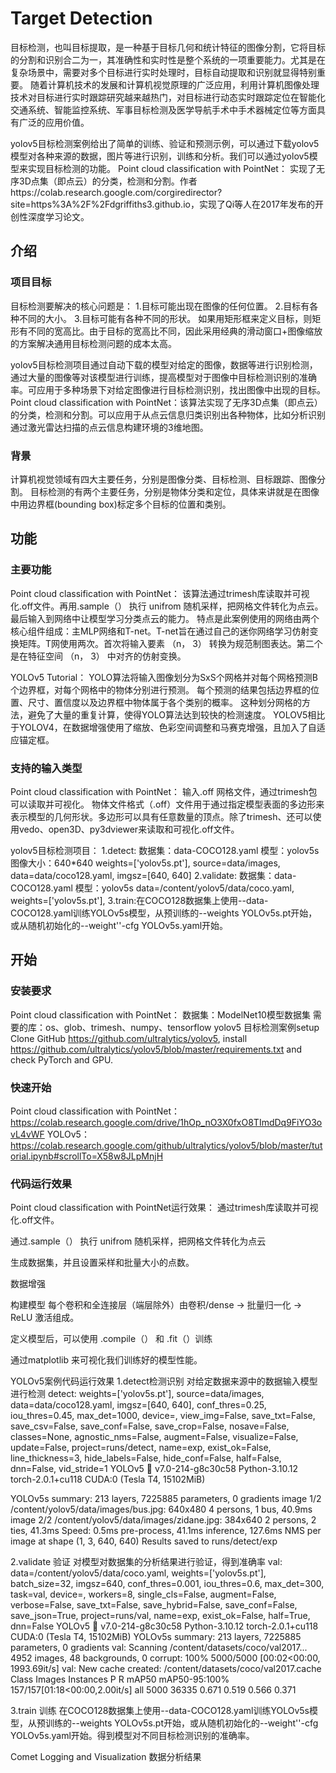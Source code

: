 # Target Detection


目标检测，也叫目标提取，是一种基于目标几何和统计特征的图像分割，它将目标的分割和识别合二为一，其准确性和实时性是整个系统的一项重要能力。尤其是在复杂场景中，需要对多个目标进行实时处理时，目标自动提取和识别就显得特别重要。 随着计算机技术的发展和计算机视觉原理的广泛应用，利用计算机图像处理技术对目标进行实时跟踪研究越来越热门，对目标进行动态实时跟踪定位在智能化交通系统、智能监控系统、军事目标检测及医学导航手术中手术器械定位等方面具有广泛的应用价值。

yolov5目标检测案例给出了简单的训练、验证和预测示例，可以通过下载yolov5模型对各种来源的数据，图片等进行识别，训练和分析。我们可以通过yolov5模型来实现目标检测的功能。
Point cloud classification with PointNet：
实现了无序3D点集（即点云）的分类，检测和分割。作者https://colab.research.google.com/corgiredirector?site=https%3A%2F%2Fdgriffiths3.github.io，实现了Qi等人在2017年发布的开创性深度学习论文。

## 介绍

### 项目目标

目标检测要解决的核心问题是： 1.目标可能出现在图像的任何位置。 2.目标有各种不同的大小。 3.目标可能有各种不同的形状。 如果用矩形框来定义目标，则矩形有不同的宽高比。由于目标的宽高比不同，因此采用经典的滑动窗口+图像缩放的方案解决通用目标检测问题的成本太高。

yolov5目标检测项目通过自动下载的模型对给定的图像，数据等进行识别检测，通过大量的图像等对该模型进行训练，提高模型对于图像中目标检测识别的准确率。可应用于多种场景下对给定图像进行目标检测识别，找出图像中出现的目标。
Point cloud classification with PointNet：该算法实现了无序3D点集（即点云）的分类，检测和分割。可以应用于从点云信息归类识别出各种物体，比如分析识别通过激光雷达扫描的点云信息构建环境的3维地图。

### 背景

计算机视觉领域有四大主要任务，分别是图像分类、目标检测、目标跟踪、图像分割。
目标检测的有两个主要任务，分别是物体分类和定位，具体来讲就是在图像中用边界框(bounding box)标定多个目标的位置和类别。

## 功能

### 主要功能

Point cloud classification with PointNet：
该算法通过trimesh库读取并可视化.off文件。再用.sample（） 执行 unifrom 随机采样，把网格文件转化为点云。最后输入到网络中让模型学习分类点云的能力。
特点是此案例使用的网络由两个核心组件组成：主MLP网络和T-net。T-net旨在通过自己的迷你网络学习仿射变换矩阵。T网使用两次。首次将输入要素 （n， 3） 转换为规范制图表达。第二个是在特征空间 （n， 3） 中对齐的仿射变换。

YOLOv5 Tutorial：
YOLO算法将输入图像划分为SxS个网格并对每个网格预测B个边界框，对每个网格中的物体分别进行预测。
每个预测的结果包括边界框的位置、尺寸、置信度以及边界框中物体属于各个类别的概率。
这种划分网格的方法，避免了大量的重复计算，使得YOLO算法达到较快的检测速度。
YOLOV5相比于YOLOV4，在数据增强使用了缩放、色彩空间调整和马赛克增强，且加入了自适应锚定框。


### 支持的输入类型

Point cloud classification with PointNet：
输入.off 网格文件，通过trimesh包可以读取并可视化。
物体文件格式（.off）文件用于通过指定模型表面的多边形来表示模型的几何形状。多边形可以具有任意数量的顶点。除了trimesh、还可以使用vedo、open3D、py3dviewer来读取和可视化.off文件。

yolov5目标检测项目：
1.detect: 数据集：data-COCO128.yaml 模型：yolov5s  图像大小：640*640
weights=['yolov5s.pt'], source=data/images, data=data/coco128.yaml, imgsz=[640, 640]
2.validate: 数据集：data-COCO128.yaml 模型：yolov5s
data=/content/yolov5/data/coco.yaml, weights=['yolov5s.pt'],
3.train:在COCO128数据集上使用--data-COCO128.yaml训练YOLOv5s模型，从预训练的--weights YOLOv5s.pt开始，或从随机初始化的--weight''-cfg YOLOv5s.yaml开始。



## 开始

### 安装要求

Point cloud classification with PointNet：
数据集：ModelNet10模型数据集
需要的库：os、glob、trimesh、numpy、tensorflow
yolov5 目标检测案例setup
Clone GitHub https://github.com/ultralytics/yolov5, install https://github.com/ultralytics/yolov5/blob/master/requirements.txt and check PyTorch and GPU.

### 快速开始

Point cloud classification with PointNet：https://colab.research.google.com/drive/1hOp_nO3X0fxO8TImdDq9FiYO3ovL4vWF
YOLOv5：https://colab.research.google.com/github/ultralytics/yolov5/blob/master/tutorial.ipynb#scrollTo=X58w8JLpMnjH


### 代码运行效果
Point cloud classification with PointNet运行效果：
通过trimesh库读取并可视化.off文件。

通过.sample（） 执行 unifrom 随机采样，把网格文件转化为点云

生成数据集，并且设置采样和批量大小的点数。

数据增强

构建模型
每个卷积和全连接层（端层除外）由卷积/dense -> 批量归一化 -> ReLU 激活组成。

定义模型后，可以使用 .compile（） 和 .fit（）训练

通过matplotlib 来可视化我们训练好的模型性能。


YOLOv5案例代码运行效果
1.detect检测识别
对给定数据来源中的数据输入模型进行检测
detect: weights=['yolov5s.pt'], source=data/images, data=data/coco128.yaml, imgsz=[640, 640], conf_thres=0.25, iou_thres=0.45, max_det=1000, device=, view_img=False, save_txt=False, save_csv=False, save_conf=False, save_crop=False, nosave=False, classes=None, agnostic_nms=False, augment=False, visualize=False, update=False, project=runs/detect, name=exp, exist_ok=False, line_thickness=3, hide_labels=False, hide_conf=False, half=False, dnn=False, vid_stride=1
YOLOv5 🚀 v7.0-214-g8c30c58 Python-3.10.12 torch-2.0.1+cu118 CUDA:0 (Tesla T4, 15102MiB)


YOLOv5s summary: 213 layers, 7225885 parameters, 0 gradients
image 1/2 /content/yolov5/data/images/bus.jpg: 640x480 4 persons, 1 bus, 40.9ms
image 2/2 /content/yolov5/data/images/zidane.jpg: 384x640 2 persons, 2 ties, 41.3ms
Speed: 0.5ms pre-process, 41.1ms inference, 127.6ms NMS per image at shape (1, 3, 640, 640)
Results saved to runs/detect/exp

2.validate 验证
对模型对数据集的分析结果进行验证，得到准确率
val: data=/content/yolov5/data/coco.yaml, weights=['yolov5s.pt'], batch_size=32, imgsz=640, conf_thres=0.001, iou_thres=0.6, max_det=300, task=val, device=, workers=8, single_cls=False, augment=False, verbose=False, save_txt=False, save_hybrid=False, save_conf=False, save_json=True, project=runs/val, name=exp, exist_ok=False, half=True, dnn=False
YOLOv5 🚀 v7.0-214-g8c30c58 Python-3.10.12 torch-2.0.1+cu118 CUDA:0 (Tesla T4, 15102MiB)
YOLOv5s summary: 213 layers, 7225885 parameters, 0 gradients
val: Scanning /content/datasets/coco/val2017... 4952 images, 48 backgrounds, 0 corrupt: 100% 5000/5000 [00:02<00:00, 1993.69it/s]
val: New cache created: /content/datasets/coco/val2017.cache
Class Images  Instances    P      R      mAP50   mAP50-95:100% 157/157[01:18<00:00,2.00it/s]
all    5000     36335    0.671  0.519    0.566      0.371


3.train 训练
在COCO128数据集上使用--data-COCO128.yaml训练YOLOv5s模型，从预训练的--weights YOLOv5s.pt开始，或从随机初始化的--weight''-cfg YOLOv5s.yaml开始。得到模型对不同目标检测识别的准确率。


Comet Logging and Visualization
数据分析结果




